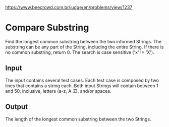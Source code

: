 https://www.beecrowd.com.br/judge/en/problems/view/1237

# Compare Substring

Find the longest common substring between the two informed Strings. The
substring can be any part of the String, including the entire String. If there
is no common substring, return 0. The search is case sensitive ('x' != 'X').

## Input

The input contains several test cases. Each test case is composed by two lines
that contains a string each. Both input Strings will contain between 1 and 50,
inclusive, letters (a-z, A-Z), and/or spaces.

## Output

The length of the longest common substring between the two Strings.
